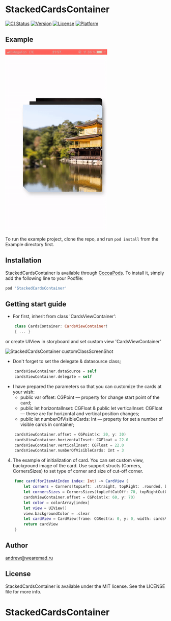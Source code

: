 # StackedCardsContainer

[![CI Status](https://img.shields.io/travis/vlz1996@mail.ru/StackedCardsContainer.svg?style=flat)](https://travis-ci.org/vlz1996@mail.ru/StackedCardsContainer)
[![Version](https://img.shields.io/cocoapods/v/StackedCardsContainer.svg?style=flat)](https://cocoapods.org/pods/StackedCardsContainer)
[![License](https://img.shields.io/cocoapods/l/StackedCardsContainer.svg?style=flat)](https://cocoapods.org/pods/StackedCardsContainer)
[![Platform](https://img.shields.io/cocoapods/p/StackedCardsContainer.svg?style=flat)](https://cocoapods.org/pods/StackedCardsContainer)

## Example
![](example.gif)

To run the example project, clone the repo, and run `pod install` from the Example directory first.

## Installation

StackedCardsContainer is available through [CocoaPods](https://cocoapods.org). To install
it, simply add the following line to your Podfile:

```ruby
pod 'StackedCardsContainer'
```
## Getting start guide
- For first, inherit from class 'CardsViewContainer':
```swift
    class CardsContainer: CardsViewContainer! 
    { ... }
```
or create UIView in storyboard and set custom view 'CardsViewContainer'

![StackedCardsContainer customClassScreenShot](https://snag.gy/LH8cR4.jpg)

- Don't forget to set the delegate & datasource class;

```swift
    cardsViewContainer.dataSource = self
    cardsViewContainer.delegate = self
```

- I have prepared the parameters so that you can customize the cards at your wish:
  - public var offset: CGPoint –– property for change start point of the card;
  - public let horizontalInset: CGFloat & public let verticalInset: CGFloat –– these are for horizontal and vertical position changes;
  - public let numberOfVisibleCards: Int –– property for set a number of visible cards in container;
   
```swift
    cardsViewContainer.offset = CGPoint(x: 20, y: 30)
    cardsViewContainer.horizontalInset: CGFloat = 22.0
    cardsViewContainer.verticalInset: CGFloat = 22.0
    cardsViewContainer.numberOfVisibleCards: Int = 3
``` 

4. The example of initialization of card. You can set custom view, background image of the card. Use support structs (Corners, CornersSizes) to set type of corner and size of cut-off corner.

```swift
    func card(forItemAtIndex index: Int) -> CardView {
        let corners = Corners(topLeft: .straight, topRight: .rounded, bottomRight: .straight, bottomLeft: .cutOff)
        let cornersSizes = CornersSizes(topLeftCutOff: 70, topRightCutOff: 70, bottomLeftCutOff: 20, bottomRightCutOff: 30, offset: 10, radius: 10)
        cardsViewContainer.offset = CGPoint(x: 60, y: 70)
        let color = colorArray[index]
        let view = UIView()
        view.backgroundColor = .clear
        let cardView = CardView(frame: CGRect(x: 0, y: 0, width: cardsViewContainer.bounds.width - 50, height: cardsViewContainer.bounds.height - 10), color: color, customView: view, corners: corners, cornersSize: cornersSizes)
        return cardView
    }
``` 

## Author

andrew@wearemad.ru

## License

StackedCardsContainer is available under the MIT license. See the LICENSE file for more info.
# StackedCardsContainer
